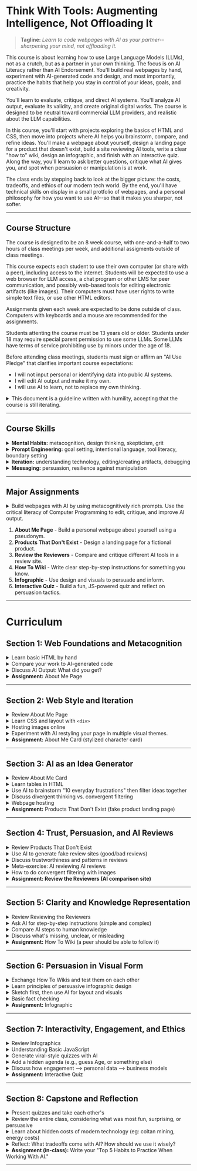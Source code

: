# Think With Tools: Augmenting Intelligence, Not Offloading It

> **Tagline:** *Learn to code webpages with AI as your partner--sharpening your mind, not offloading it.*

This course is about learning how to use Large Language Models (LLMs), not as a crutch, but as a partner in your own thinking. The focus is on AI Literacy rather than AI Endorsement. You'll build real webpages by hand, experiment with AI-generated code and design, and most importantly, practice the habits that help you stay in control of your ideas, goals, and creativity.

You'll learn to evaluate, critique, and direct AI systems. You'll analyze AI output, evaluate its validity, and create original digital works. The course is designed to be neutral toward commercial LLM providers, and realistic about the LLM capabilities.

In this course, you'll start with projects exploring the basics of HTML and CSS, then move into projects where AI helps you brainstorm, compare, and refine ideas. You'll make a webpage about yourself, design a landing page for a product that doesn't exist, build a site reviewing AI tools, write a clear "how to" wiki, design an infographic, and finish with an interactive quiz. Along the way, you'll learn to ask better questions, critique what AI gives you, and spot when persuasion or manipulation is at work.

The class ends by stepping back to look at the bigger picture: the costs, tradeoffs, and ethics of our modern tech world. By the end, you'll have technical skills on display in a small protfolio of webpages, and a personal philosophy for how you want to use AI--so that it makes you sharper, not softer.

---

## Course Structure
The course is designed to be an 8 week course, with one-and-a-half to two hours of class meetings per week, and additional assigments outside of class meetings.

This course expects each student to use their own computer (or share with a peer), including access to the internet. Students will be expected to use a web browser for LLM access, a chat program or other LMS for peer communication, and possibly web-based tools for editing electronic artifacts (like images). Their computers must have user rights to write simple text files, or use other HTML editors.

Assignments given each week are expected to be done outside of class. Computers with keyboards and a mouse are recommended for the assignments.

Students attenting the course must be 13 years old or older. Students under 18 may require special parent permission to use some LLMs. Some LLMs have terms of service prohibiting use by minors under the age of 18.

Before attending class meetings, students must sign or affirm an "AI Use Pledge" that clarifies important course expectations:<ul>
<li>I will not input personal or identifying data into public AI systems.
<li>I will edit AI output and make it my own.
<li>I will use AI to learn, not to replace my own thinking.
</ul>

<details>
  <summary>This document is a guideline written with humility, accepting that the course is still iterating.</summary><ul>
  <li>AI technology may advance quickly enough to obsolete the course before it is fully implemented in a class.
  <li>For an instructor to expect to teach this course well, they should have familiarity with LLMs (as a practical requirement), and Design Thinking or other rapid prototyping experience (as an internalized process, to help iterate this course while administering it). Before teaching this course, a new teacher is advised to ask an LLM to teach them Design Thinking, including thoughts on applying Design Thinking to teaching a new course.
  <li>Additional notes are included (behind summary expansions like this) by the author. These are to provide details, context, and some suggestions for specific in-class implementations.
  <li>The author acknowledges that this course is probably too ambitious as written. It doesn't allow much accommodation for students who have difficulty (like ESL, poor gemeral computer use, outdated computers, learning disabilities), and expects a lot of technical expertise from the instructor as well. Time estimates are not tested. Significant implementation details are still absent.
  <li>Please contact the course developer at michael.vaganov@gmail.com with feedback.
  </ul>
</details>

---

## Course Skills
<details>
  <summary><b>Mental Habits:</b> metacognition, design thinking, skepticism, grit</summary><ul>
  <li>Metacognition: Do I understand the problem? What did I think I was asking the AI for? What do I think the AI thought I asked for? Is there something I need more clarity about to form a better question or better instruction?
  <li>Design Thinking: What are the goals to achieve? Can those goals be separated into other goals? What is the most important goal? How can I test if the goals are good? What can I try to achieve those goals? How can I test if our approach is good?
  <li>Skepticism & Critical Thinking: Is the AI telling me the truth? How can I test if it is true? Could my prompt be improved to make the AI more rigorous? Does this even make sense for me to ask? Does this make sense for me to do? Is the AI's suggestion actually good?
  <li>Grit: Is progress being made toward my goal? Is there a small goal I can achieve next? Can I adjust the goal to be more engaging? Can I adjust the webpage to be more engaging?</ul>
</details>
<details><summary><b>Prompt Engineering:</b> goal setting, intentional language, tool literacy, boundary setting</summary><ul>
  <li>Strong goal setting: What kinds of goals is the AI good at understanding? How can I identify a clear goal for the AI model? Does it help to identify what is not a goal? How can I use the AI tool to help me understand my own goal?
  <li>Intentional Language Use: What is the purpose I'm trying to convey? What do the individual words mean? How can I use the model to help refine the prompt?
  <li>Tool Literacy: What are the AI models? What can the models do? How do we use the models well? Are there non-LLM tools I can use to improve AI output?
  <li>Boundary Setting: What is not OK to ask the AI? Can companies sell what we write (and read) on the internet?</ul>
</details>
<details><summary><b>Iteration:</b> understanding technology, editing/creating artifacts, debugging</summary><ul>
  <li>Understanding Technology: What does this HTML code do? What is possible for HTML to do? How is HTML different from CSS, or JavaScript? How do I make a webpage on the internet? What is the internet?
  <li>Editing/Creating Artifacts: Can I edit HTML code, images, and other artifacts using non-AI tools? What tools can I use? How do I do that? Can AI help me learn to use the tools better?
  <li>Debugging: What is the problem? How do I solve it? How can I learn how to solve it? How can I understand the problem more clearly?
</ul></details>
<details><summary><b>Messaging:</b> persuasion, resilience against manipulation</summary><ul>
  <li>Pursuasion: What do I care about? What do other people care about? How can I make someone care about something? Where can I learn more about persuasive messaging?
  <li>Resilience: What are common messaging tactics that control attention? What messaging tactics work on me?
</ul></details>

---

## Major Assignments
<details><summary>Build webpages with AI by using metacognitively rich prompts. Use the critical literacy of Computer Programming to edit, critique, and improve AI output.</summary><ul>
<li>Assignments in this class are more like art projects than math assignments. Students should be encouraged to express themselves, and hold their work to a standard defined by the scrutiny of their peers. Suggestions for critique guidelines:<ul>
  <li>As a group, discuss the page categorically:<ul>
    <li>Vibe Check: How does it make you feel?
    <li>Design & Layout: Is the page balanced well? Is there a clear prupose to colors? Is the spacing and typography good? Is there a good visual hierarchy (what catches the eye first, and then what, and then what, ...)? Is the page cohesive?
    <li>Clarity & Communication: Can we tell what the page is trying to say? Are the ideas easy to grasp? Does the style fit the message?
    <li>Use of HTML/CSS Fundamentals: Does the structure make sense? Is it readable to make manual edits? 
    <li>Creativity and Personal Expression: Is the design original or unique? Were there any risks taken that paid off? Is there a notable style? Is there a point of view expressed?
    <li>Constructive Feedback: What is working well? What could be stronger? Concrete/specific suggestions? <i>Critique = Curiosity + Specificity + Kindness</i>
  </ul>
  <li><b>Feel, Communicate, Improve</b>: Each student should give a 3 word critique for each other student. One word for <i>how the page feels</i>, one word for what that student recognizes <i>the page is communicating</i>, and one word for <i>what the page could improve</i> if it had to change one thing.
</ul>
<li>For each assignment, consider making this outline into a ruberic for grading, or a worksheet for students to fill out with each assignment:<br><ul>
  <li>Planning:<ol>
    <li>Explicit goals:
    <li>Prompt:
    <li>Extra Meaning:
    <li>Personal Goals:
    <li>Additional Questions:
    <li>Rough Sketch:
  </ol>
  <li>Implementation:<ul>
    <li>Quality of Results of Prompt Alone:
    <li>Quality of Results of Prompt & Extra Data:
    <li>Was the Writing the Extra Data Worth It:
    <li>How You Improved It:
    <li>Affirm Ethical AI Use:
  </ul>
</ul>
<li>Planning: preparation before interacting with your AI:<ol>
  <li>Identify your general goal for the assignment. Think about how you want to fulfill the requirements. Writing notes, diagrams, or mind-maps for yourself may improve your own clarity of thoughts.
  <li>Write a prompt that you think will generate what you want. Save this prompt, it will be used later.
  <li>Write down, in your own words, what you think this assignment is really asking for. Are there any important assumptions? Are there any non-obvious goals?
  <li>Write a your personal goal in doing this assignment if you have any, besides just fulfilling assignment requirements. Do you have any extra creative ambition? Could you use this output for another assignment?
  <li>Write down at least 3 questions to ask about this assignment. For example:<ul>
    <li>Do you know how to create the best picture possible to express your ideas? If not, ask about a good approach for selecting a picture.
    <li>Do you know the latest news about your topic? If not, ask if there is any important recent news about it.
    <li>Do you want an educated opinion about something related to your topic? If so, ask what you want the opinion about.
    <li>Do you know if a similar webpage already exists that you can be inspired by? If not, ask if there is such a page.
    <li>Do you want to know an interesting factoid about a related topic? If so, ask for an interesting factoid about a specific topic.
    <li>Do you know what it is about your topic that is most interesting or important to most people? If you don't, ask what is the most important or interesting thing about the topic.
    <li>Do you know the best way to express a specific message you want to share? If not, write your message and ask for alternative wording.
    <li>... you can ask an LLM to provide more example questions if you need more questions.
  </ul>
  <li>Draw an outline of the web page you want to meet the assignment. There are multiple ways you could do this:<ul>
    <li>Use a physical paper with a pen or pencil to sketch boxes for each area of your webpage, and label what each box is for. Take a digital picture of this sketch, with a cell phone or laptop webcam.
    <li>Draw a picture using a simple graphics program, like MSPaint on Windows.
    <li>Use text boxes in a word processor or presentation software and then take a screenshot.
  </ul>
</ol>
<li>Implementation: After preparation steps:<ul>
  <li>Imagine what you expect the AI to do. You don't need to write this down, but writing it can help your thought process.<ul>
    <li>What kind of thing will it say?
    <li>What questions will it answer?
    <li>Will it seemingly ignore any part of your prompt?
  </ul>
  <li>Give the LLM your prompt from step 2. Evaluate the LLM's output<ul>
    <li>Is it good?
    <li>Does it do everything you want?
  </ul>
  <li>Consider the preparation work you did before sharing the prompt with the LLM. In a new AI window, give the background information from step 3, your goal(s) from step 4, and the questions you wrote for step 5. Also, take the picture of your outline from step 6 and feed that image into the LLM. After providing all of this input, give it your prompt from step 2 (or a modified version of that prompt if it seems appropriate). Evaluate the output.
  <li>Compare the output from the first prompt that didn't contain any of your other thoughts or goals to the second prompt that did. Was the different output worth the extra effort?
  <li>Intellectual Property is a complex topic when it comes to AI. It is a best practice to improve or make your own modification to AI results before posting it as your own, to avoid many Intellectual Property problems. Making your own modifications makes the work "Transformative" instead of "Derivative". This distinction is important, because Transformative works are "Fair Use", and do not require special copyright permissions (Parody, obvious lies made for comedic effect, is also considered "Fair Use").
  <li>Before submitting or sharing any assignments, verify the following considerations were taken into account:<ul>
    <li>Privacy: "Did I share anything personal?"
    <li>Attribution: "Do I know where this content came from (is it Fair Use)?"
    <li>Truthfulness: "Can I verify claims? Or is this clearly Parody?"
  </ul>
</ul>
<li>Be prepared to share your prompts and the LLM's webpage results with the class during the next class meeting. Each assignment may have additional asks which you should also be prepared for during your brief presentation.
<li>Edit the generated HTML or CSS to tweak the results. Feel free to ask the LLM to make the changes for you, or for syntax help so you can change things yourself. It better to make the changes yourself, for creative practice, for Transformative Fair Use, and for continuous engagement of your own mind, which will improve final work quality.
<li>These assignments can become very time consuming if students focus on perfection. Instead, focus on engaging your mind on essential deliverables for each assignment. <i>Don't make it perfect, make it clear.</i>
</ul></details>

1. **About Me Page** - Build a personal webpage about yourself using a pseudonym.  
2. **Products That Don't Exist** - Design a landing page for a fictional product.  
3. **Review the Reviewers** - Compare and critique different AI tools in a review site.  
4. **How To Wiki** - Write clear step-by-step instructions for something you know.  
5. **Infographic** - Use design and visuals to persuade and inform.  
6. **Interactive Quiz** - Build a fun, JS-powered quiz and reflect on persuasion tactics.  

---

# Curriculum

## Section 1: Web Foundations and Metacognition
<!-- ~60-110 min -->
<details><summary>Learn basic HTML by hand</summary><ul>
<li><i>(5 min)</i> Introduce the importancs of web programming. "Web development with HTML, CSS, and JavaScript is critical literacy in this course. It is true that by the end of the class, the AI will be writing most of your code. However, it is an inescapable fact that these technical skills are required to edit, critique, and improve AI output. web programming is not mechanics that can be ignored, it is the source of your most powerful agency when doing web development."<br>
"We are going to write HTML by hand, so that you can get a feel for the technology, and understand the output that LLMs give us."
<li><i>(2 min)</i> Have each student create a plain text file, with a <code>.html</code> suffix
<li><i>(30 min)</i> Write "Hello World! This is my first HTML webpage." Starting from scratch, from an empty file with some understandable text, add HTML tags one at a time. This will give students clarity about how to program, and dispel some ambiguity about what code does. Make predicitons about output and test those predictions often, so that students can recognize and get into that habit as well.<ul>
<li>Use <code>b</code>old, <code>i</code>talics, <code>u</code>nderline, and <code>strike</code> tags to change the appearance of words written in the page.
<li>Add an image. show how the <code>img</code> tag works (<code>src</code> and <code>with</code> or <code>height</code> variables)
<li>Show how the <code>a</code>nchor tag works (<code>href</code> to google.com, or some other safe website)
<li>Show <code>p</code>, <code>br</code>, <code>h1</code>, <code>h2</code>, <code>h3</code> tags
<li> Look at each student's work as they follow along with your tutorial.
</ul>
</ul></details>
<details><summary>Compare your work to AI-generated code</summary><ul>
<li><i>(2 min)</i> Ask each student to "imagine what is the simplest HTML webpage you can make." Have them describe their expectation to a peer.
<li><i>(2 min)</i> Have each student prompt an LLM "<code>What's the simplest HTML webpage you can make?</code>" How was it different from expectations?
<li><i>(2 min)</i> Ask an LLM to list the basic HTML tags used for formatting, with an example of syntax using each tag, and expected output.
</ul></details>
<details><summary>Discuss AI Output: What did you get?</summary><ul>
<li> <i>(10 min)</i> Discuss: Did it explain it's thinking? Did the LLM output more HTML syntax than you expected? Or less?
<li><i>(5-40 min)</i> Try a different LLM and see if the results are different. Here are the best LLMs as of the writing of this document: <a href="https://chatgpt.com/">ChatGPT</a>, <a href="https://claude.ai/">Claude</a> (age 18+), <a href="https://deepseek.ai/">Deepseek</a> (age 18+), <a href="https://gemini.google.com/">Gemini</a>, <a href="https://grok.com/">Grok</a>. Encourage students to try each one at some point during the class. Because of the rate of change in the AI industry, expect this list of recommended LLMs to change during the class. Be prepared to research a better list before class starts. As a baseline, ChatGPT is likely to be the best option, since OpenAI is an AI product focused company, and as of October 2025, it is an outlier in how extremely well funded it is, with clear plans to develop robust infrastructure to support its popularity. 
<li><i>(2 min)</i> Using a chat program or LMS that the entire class has access to, have each student cut-and-paste their favorite sentence generated by an LLM from today's exercises.
</ul></details>
<details><summary><b>Assignment:</b> About Me Page</summary><ul>
<li>Write your pseudonym (fake name) in a simple webpage. Add personal information about yourself that you want people to know (but not sensitive identity information). Consider what you think is important to you, and what is important for other people to know about you.
<li>Use at least 3 different tags (for example: <code>h1</code> for a title, <code>b</code> to make important text bold, <code>img</code> to include an image you think is important).
<li>When you were writing the HTML code, did you imagine what the output would look like? did the output come out like you expected?
<li>Paste your HTML code into an LLM and ask it to make changes to it. For example "take this webpage and make it look like a modern blog post". Look at the HTML output to understand it. Test your understanding with small edits.
<li>Be sure to NOT include too much personal information. It is possible for LLMs to leak data, and this information could be used for identity theft in the future.<ul>
  <li>Avoid sharing your real name, address, phone number, email address, birthdate, middle name, what school you are attending, the names of your pets, names of family members
  <li>NEVER share passwords, PINs, passport/drivers-license/social-security numbers, bank acount numbers, or any other unique numbers associated with your identity.
</ul>
</ul></details>

---

## Section 2: Web Style and Iteration
<!-- ~60-120 min -->
<details><summary>Review About Me Page</summary><ul>
<li><i>(5-30 min)</i> Each student should briefly show their personal webpage, and answer any questions the teacher or other students might have about it.
</ul></details>
<details><summary>Learn CSS and layout with <code>&lt;div></code></summary><ul>
<li><i>(20 min)</i> Write all of the CSS exaple code below, incrementally, from an empty .html file. Just as before, start from scratch, and test expectations often.<ul>
<li>Students should write the same code as you. Ask them to speak up if their output looks incorrect. It is critical that students have a strong baseline of understanding how typed syntax creates web artifacts.
<li>Start with the body, without any CSS classes defined. View the webpage.
<li>Add the CSS classes one at a time, viewing the webpage between each addition.<br><code>
&lt;body><br>
&nbsp;&nbsp;&lt;h1>Confucius said:&lt;/h1><br>
&nbsp;&nbsp;&lt;p><br>
&nbsp;&nbsp;&nbsp;&nbsp;If your plan is one year, &lt;span class="bluetxt">plant rice&lt;/span>.<br>
&nbsp;&nbsp;&nbsp;&nbsp;If your plan is ten years, &lt;span class="greentxt">plant trees&lt;/span>.<br>
&nbsp;&nbsp;&nbsp;&nbsp;If your plan is one hundred years, &lt;span class="redtxt">educate children&lt;/span>.<br>
&nbsp;&nbsp;&lt;/p><br>
&lt;/body><br>
&lt;style type="text/css"><br>
h1 {<br>
&nbsp;&nbsp;font-family: courier, courier-new, consolas, serif;<br>
&nbsp;&nbsp;font-size: 20pt;<br>
&nbsp;&nbsp;color: blue;<br>
&nbsp;&nbsp;border-bottom: 2px dotted blue;<br>
}<br>
html {<br>
&nbsp;&nbsp;font-family: arial, verdana, sans-serif;<br>
&nbsp;&nbsp;font-size: 12pt;<br>
}<br>
p { color: #3030a0 }<br>
.redtxt { color : #FF0000; }<br>
.greentxt { color : #0f0; }<br>
.bluetxt { color : blue; }<br>
&lt;/style><br>
</code>
</ul>
<li><i>(20 min)</i> Teach basic Div tags. Use a similar approach to the one for CSS (start with basic HTML first, view result, add classes incrementally while refreshing to check results). Use the following code (or something similar):<br><code>
&lt;head><br>
&nbsp;&nbsp;&lt;title>Web Development Haiku&lt;/title><br>
&nbsp;&nbsp;&lt;style type="text/css"><br>
&nbsp;&nbsp;&nbsp;&nbsp;.footer { border: 2px dotted; border-color: #44f; color: #44f; padding: 5px; text-align: right; }<br>
&nbsp;&nbsp;&nbsp;&nbsp;.content { border: 1px solid; background-color: white; margin: 10px; padding: 2px; }<br>
&nbsp;&nbsp;&nbsp;&nbsp;.title_area { background-color: black; font-size: 200%; text-align: center; color: #aaf; }<br>
&nbsp;&nbsp;&nbsp;&nbsp;.container { background-color: #aaf; padding: 20px; width: 400; }<br>
&nbsp;&nbsp;&nbsp;&nbsp;.main_image {<br>
&nbsp;&nbsp;&nbsp;&nbsp;&nbsp;&nbsp;width: 300; height: 200; background-repeat: no-repeat;<br>
&nbsp;&nbsp;&nbsp;&nbsp;&nbsp;&nbsp;background-image: url(https://nickelodeonuniverse.com/wp-content/uploads/Spongebob.png)<br>
&nbsp;&nbsp;&nbsp;&nbsp;}<br>
&nbsp;&nbsp;&lt;/style><br>
&lt;/head><br>
&lt;body style="background-color: #ffffdd;"><br>
&nbsp;&nbsp;&lt;div class="container"><br>
&nbsp;&nbsp;&nbsp;&nbsp;&lt;div class="title_area">iStruggle&lt;/div><br>
&nbsp;&nbsp;&nbsp;&nbsp;&lt;div class="main_image">&lt;/div><br>
&nbsp;&nbsp;&nbsp;&nbsp;&lt;div class="content"><br>
This is my webpage&lt;br><br>
I write whatever I want&lt;br><br>
But, does it work yet?<br>
&nbsp;&nbsp;&nbsp;&nbsp;&lt;/div><br>
&nbsp;&nbsp;&nbsp;&nbsp;&lt;div class="footer">if you can read this, my HTML works.&lt;/div><br>
&nbsp;&nbsp;&lt;/div><br>
&lt;/body></code>
</ul></details>
<details><summary>Hosting images online</summary><ul>
<li><i>(2-40 min)</i> Show the class how to host an image on the internet in a way that is accessible to your teaching environment (some image sharing websites might be blocked). <a href="https://uploadcare.com/pricing/">uploadcare</a> or <a href="https://docs.github.com/en/pages/getting-started-with-github-pages/creating-a-github-pages-site">github</a> might be appropriate. Prepare this before class starts; technical difficulties can arise in practice. If your web traffic is filtered by strict school policies, use an LLM to try to find workarounds.<ul>
 <li>Why can't we just share image files from our own computers with the internet?
 <li>What is The Internet?
</ul>
</ul></details>
<details><summary>Experiment with AI restyling your page in multiple visual themes.</summary><ul>
<li><i>(3 min)</i> Cut and paste the HTML page into an LLM. ask the LLM how to modify it for different results (like left-alignment of the title, or different colors)
<li><i>(2 min)</i> Ask the LLM to restyle your page in at least 3 different styles (for example: minimalist, retro, neon). For example: "Restyle this page to have a minimalist aesthetic".
<li><i>(2 min)</i> Using a chat program or LMS that the entire class has access to, have each student cut-and-paste their favorite sentence generated by an LLM from today's exercises.
</ul></details>
<details><summary><b>Assignment:</b> About Me Card (stylized character card)</summary><ul>
<li>Create a character card about yourself, like those used in games. Include a picture and some information about yourself.
<li>Consider what is the most important thing about you that people should know. Do you have a passion? Do you have a skill you want to be known by? What reputation do you want the world to have about you?
<li>Feel free to use content from your previous assignment.
<li>You can use the last 'div' example as a starting point for a design/structure.
<li>Use an LLM to restyle the page with a new theme. Make at least one manual edit to the CSS of your favorite styled webpage.
</ul></details>

---

## Section 3: AI as an Idea Generator
<!-- ~76-121 min -->
<details><summary>Review About Me Card</summary><ul>
<li><i>(5 min)</i> Pair up, and explain your character card to one other student. Why did you choose that image? Why did you write that text? What did you modify from any LLM generated output?
<li><i>(15 min)</i> The class should reconvene after a short time for group discussion, and each student should briefly show their character card to the entire class. Students should be ready to answer any questions about their work.
</ul></details>
<details><summary>Learn tables in HTML</summary><ul>
  <li><i>(15 min)</i> Teach basic HTML tables. You can use a similar approach to the one for CSS, with the following code (or something similar):<code><br>
&lt;table><br>
&nbsp;&nbsp;&lt;tr><br>
&nbsp;&nbsp;&nbsp;&nbsp;&lt;th>First&lt;/th>&lt;th>Last&lt;/th>&lt;th>First Company&lt;/th><br>
&nbsp;&nbsp;&lt;/tr>&lt;tr><br>
&nbsp;&nbsp;&nbsp;&nbsp;&lt;td>Bill&lt;/td>&lt;td>Gates&lt;/td>&lt;td>Traff-O-Data&lt;/td><br>
&nbsp;&nbsp;&lt;/tr>&lt;tr><br>
&nbsp;&nbsp;&nbsp;&nbsp;&lt;td>Steve&lt;/td>&lt;td>Jobs&lt;/td>&lt;td>"blue box"&lt;/td><br>
&nbsp;&nbsp;&lt;/tr><br>
&lt;/table><br>
&lt;style type="text/css"><br>
table { border: 1px solid #f00; border-spacing: 5px; }<br>
td { border: 1px solid black; padding: 10px; }<br>
th { border: 5px dotted #0ff; padding: 0px; }<br>
&lt;/style><br>
  </code>
</ul></details>
<details><summary>Use AI to brainstorm "10 everyday frustrations" then filter ideas together</summary><ul>
<li><i>(10-20 min)</i> Prompt: <code>List 10 everyday frustrations people have that could inspire a product.</code><ul>
  <li>Have different students generate the list with different LLMs. Determine with the class what the most compelling ideas are. Consider assigning roles to the AI to focus it's thinking. For example:<ul>
    <li><code>You are a pragmatic, fiscally conservative product developer. List 10 everyday frustrations that can be solved with a product that costs less than $5 to manufacture.</code>
    <li><code>You are a forward-thinking techno-utopian product designer. List frustrations you expect people will have with new technology expected within the next 1 to 5 years.</code>
    <li><code>You are a mechanically inclined DIYer with expert 3D printing skills. List the top 10 product ideas that people in your hackerspace have been asking you to build a product for. Do not include ethically dubious product ideas.</code>
  </ul>
  <li>Did the LLMs miss any important frustrations that the students are focused on?
  <li>Pick a topic with students, possibly from the list of frustrations.
</ul>
<li><i>(10-20 min)</i> Example prompt: <code>Create a table of possible new product solutions to [insert frustrating problem description here]. For each new solution, identify practical use (does the new product solve the problem), practical feasibility (could the new product actually be created) and financial feasibility (could this new product be produced cheaply).</code><ul>
<li>Impractical and expensive products are not bad output, this is an exercise to judge the AI's brainstorming and evaluation.
<li>Show how to use AI image generators to create placeholder images of new products.
<li>Show how to feed sketches into image generators to make product images with specific details.
</ul>
</ul></details>
<details><summary>Discuss divergent thinking vs. convergent filtering</summary><ul>
<li><i>(2 min)</i> Identify that as you have been reading lists and tables generated by AI, you have been evaluating which ideas are nonsense, and which are promising.
<li><i>(2 min)</i> Identify how the AI is being used for Divergent Thinking (generating different ideas), and your human intuition is being used for Convergent Filtering (recognizing signal in the LLMs' noise). Remind students that humans should include their ideas during generation, to help prompt and guide the AI, and to maintain intellectual engagement with the process.
<li><i>(5-10 min)</i> Discuss: Were there any ideas that seem like no person could have thought of them? Did the LLM provide any real "creative" value? Did it do much more than organize thoughts? Is organizing thoughts enough value to justify the time cost of using AI for brainstorming? Imagine 2 different creative teams making a product: one that uses AI for brainstorming, and one that doesn't. Which team will have more ideas? Which team will be able to implement their ideas better?
<li><i>(2 min)</i> Have each student cut-and-paste what they think the worst idea is that the AI generated from today into a shared chat or discussion thread.
</ul></details>
<details><summary>Webpage hosting</summary><ul>
  <li><i>(10-30 min)</i> Show the class how to host webpages on the internet. <a gref="https://docs.github.com/en/pages/getting-started-with-github-pages/creating-a-github-pages-site">Github</a> is a reliable host for simple web pages. There are almost certainly others as well. <h1>This Requires Preparation Well Before Class.</h1> Test this in an environment as close to the student's environment as possible. Use an LLM to determine if there is an easier method for students to have their webpages hosted. Explain that these webpages will be used in a public portfolio, which students can share with their friends and parents, and use as skill advertisement to future employers.</ul></details>
<details><summary><b>Assignment:</b> Products That Don't Exist (fake product landing page)</summary><ul>
<li>Create a landing page for a new product that doesn't yet exist. Include images, and text descriptions of the product. Try to make a product that people will want to buy. It's ok if you don't know how to create it, or if the product is impractical.
<li>Before starting the assignment, ask students to:<ul>
  <li>Consider: could you come up with a better ideas by combining ideas that the AI listed?
  <li>After selecting a product to make your page about, ask a peer student or the teacher for their thoughts about your idea.
  <li>When generating the image for your product, use a sketch or draft image as part of the prompt.
  <li>You will be asked to present your product. During your presentation, be ready to identify at least one thing you removed/replaced from the LLMs generated output.
<li>Host this page on the internet, so it can be shared easily in the next class.
</ul>
</ul></details>

---

## Section 4: Trust, Persuasion, and AI Reviews
<!-- ~84-104 min -->
<details><summary>Review Products That Don't Exist</summary><ul>
<li><i>(2 min)</i> Before reviewing assignments from the previous class, ask the students to make note of what is inspiring or pusuasive about the web pages. Also ask them to be ready to explain what they removed/replaced from the LLM generated content.
<li><i>(20 min)</i> Review the pages with students, asking each one about how they altered the LLM output. After the review, discuss what the most pursuasive and inspiring things about the pages. Did the AI output surprise anyone?
</ul></details>
<details><summary>Use AI to generate fake review sites (good/bad reviews)</summary><ul>
<li><i>(20 min)</i> In class exercise: Have an LLM generate a fake reviews site with fake reveiws, possibly for a class favorite from the Products That Don't Exist. Have the LLM include good reviews and bad reviews. Generate the fake review text seperately from the page. Use at least 3 different prompts, with specific outcomes. For example:<ul>
  <li>"<code>Write 5 negative and 5 positive reviews for [product name], which is [product description].</code>"
  <li> "<code>Create a detailed product review of [product name], praising the nuanced quaility of the product design, and complaining about integration with a related niche product.</code>"
  <li> "<code>Review [product name] with a superfluously positive perspective, giving detailed affirmations of it's design and fit for purpose. The last 10% of the review should reveal a hilarious usecase that the product is not at all intended for, but the reviewer is apparently satisfied with.</code>"
</ul> 
<li><i>(2 min)</i> share the most extreme review written by an LLM.
</ul></details>
<details><summary>Discuss trustworthiness and patterns in reviews</summary><ul>
<li><i>(15 min)</i> Discuss any patterns you can recognize in the reviews. Which reviews seem the most trustworthy? Does everyone in class have the same opinions?
</ul></details>
<details><summary>Meta-exercise: AI reviewing AI reviews</summary><ul>
<li> <i>(5 min)</i> Have the AI review a product based using other AI reviews as input. Is the most recent AI review (the one based on other AI reviews) strange at all? Is there anything factually wrong in the latest review when compared to the original product?
</ul></details>
<details><summary>How to do convergent filtering with images</summary><ul>
<li> <i>(20-40 min)</i> <a href="https://www.photopea.com/">Photoshop tools</a> can combine and manipulate images. Using AI tools, you can create AI generated image parts, and arrange them in a collage, using different layers and effects. Show students how to generate a few images, and combine precisely using photoshop-like software. Prepare this before class starts, including some prepared images. This exercise can rapidly get derailed by technical challenges and internet slowdowns.
</ul></details>
<details><summary><b>Assignment: Review the Reviewers (AI comparison site)</b></summary><ul>
<li>Create a website that reviews and compares different AI tools. Compare at least 3 similar AI tools. Use a table to compare capabilities. Include an icon for each compared element.
<li>Host this page on the internet, so it can be shared easily in the next class.
</ul></details>

---

## Section 5: Clarity and Knowledge Representation
<!-- ~100-105 min -->
<details><summary>Review Reviewing the Reviewers</summary><ul>
  <li> <i>(25 min)</i> Share review sites as a class. Have each student identify which AI tool got the best reviews on their review site. Ask each student "Which review seems the most credible?" Did anything about the AI output surprise anyone?
</ul></details>
<details><summary>Ask AI for step-by-step instructions (simple and complex)</summary><ul>
<li> <i>(20 min)</i> Ask the AI how to do something "simple", and provide step by step instructions. For example: "give me instructions for how to make a peanutbutter sandwich". Discuss the results.<ul>
<li> What did you ask instructions about? Is everything correct?
<li> Did the AI miss anything?
</ul>
</ul></details>
<details><summary>Compare AI steps to human knowledge</summary><ul>
<li> <i>(10 min)</i> Ask the AI how to do something more specific that you know how to do, like defeat a winning strategy for your favorite game. If you don't know what to ask, ask the LLM to provide a list of topics that an average human is probably much more knowledgable about than an LLM.
</ul></details>
<details><summary>Discuss what's missing, unclear, or misleading</summary><ul>
<li> <i>(20 min)</i> Discuss with the class what kinds of things AI seems to be bad at knowing. Compare it to what AI seems to be good at knowing. Try to define what is missing. Is there a common theme? Is there a missing perspective? Is there a kind of information that could be helpful but is absent?
<li> <i>(20 min)</i> Explain Word Vectorization. In a nutshell:<ul>
  <li> Computers can only process numbers, and must turn all information into pure numbers, or lists of numbers. We call a list of numbers a "vector".
  <li> A list of numbers can describe a position. Math can distances between positions.
  <li> We can create a position vector for every word. Similar words will have a similar position. The more numbers (or dimensions) the vector has, the more clarity there will be about word associations.
  <li> Computers can be used to calculate good word positions, and based on reading real sentences.
  <li> <a href="https://youtu.be/gQddtTdmG_8?t=697">Computerphile exploration</a>
  <li> <a href="https://youtu.be/xn1OThRDqfk?t=38">Word vectors as platonic forms (perfect abstractions) made of numbers</a>
  <li> <a href="https://www.youtube.com/shorts/FJtFZwbvkI4">3blue1brown</a>
  <li> <a href="https://www.youtube.com/shorts/DAZwtb4x0Xc">Word Vectorization in one minute</a>
</ul> Having mathematically clear word associations explains why AI is good at working with ideas as rooted in words, instead of ideas as rooted in experience. (note: AI is also extremely good at naming things because of this foundation)
<li> <i>(5-10 min)</i> Comprehension Quiz:<ul>
  <li> King - Man = <ol type="a"><li>Dog<li>Monarch<li>Friend<li>Bucket</ol>
  <li> King - Man + Woman = <ol type="a"><li>Cat<li>Singer<li>Queen<li>Castle</ol>
  <li> Man - Adult = <ol type="a"><li>Boy<li>Cat<li>Girl<li>Car</ol>
  <li> Woman - Adult = <ol type="a"><li>Boy<li>Cat<li>Girl<li>Airplane</ol>
  <li> Cow - Moo + Dog = <ol type="a"><li>Oink<li>Woof<li>Meow<li>Hiss</ol>
  <li> Car - Road + Sky = <ol type="a"><li>Friend<li>Singer<li>Girl<li>Airplane</ol>
  </ul>
</ul>
</ul></details>
<details><summary><b>Assignment:</b> How To Wiki (a peer should be able to follow it)</summary><ul>
<li> Build a simple wiki-style site explaining how to do something you know well. A peer classmate should be able to follow the instructions.
<li> Make sure you edit the instructions generated by the LLM so that they are more accurate, and be prepared to explain some of those details to the class.
<li> Host this page on the internet, so it can be shared easily in the next class.
</ul></details>

---

## Section 6: Persuasion in Visual Form
<!-- ~120 min -->
<details><summary>Exchange How To Wikis and test them on each other</summary><ul>
<li> <i>(20 min)</i> Each student should pick a peer, and trade How To Wikis with each other. Pair up, and try to do your partner's tutorial
<li> <i>(10 min)</i> After some time doing your peer's tutorial tutorial (or struggling to do it) identify unclear steps, or missing steps. Also, each student should explain to their partner what part of the LLM output they modified.
<li> <i>(20 min)</i> Reconvene as a class to discuss what pain points there were in making instructions for people, and following instructions from other people.</ul></details>
<details><summary>Learn principles of persuasive infographic design</summary><ul>
<li> <i>(20 min)</i> Ask the class what is exciting or curious to them in the world today, and think about how to represent it visually.<ul>
<li> Prompt: <code>What is one surprising fact about [topic you're curious about] that would make a good infographic?</code>
<li> Have students think of an iconic image associated with their idea for an infographic.
<li>Brainstorm ways to turn that icon into something meaningful in an infographic. Ask an AI for ideas.
</ul>
<li> <i>(20 min)</i> Discuss what emotions (or biases) will make the message of this inforgraphic more appealing, surprising, or otherwise engaging? Consider prompting an AI about this topic before teaching the class:<br><code>What are some general guidelines for how to make an appealing infographic? What elements are highly attractive and persuasive to include or emphasize? If there are well known broad concepts or general rules that can be applied as heuristics to infographic persuasiveness, make a note of those.</code>
</ul></details>
<details><summary>Sketch first, then use AI for layout and visuals</summary><ul>
<li> <i>(20 min)</i> Sketch the infographic's structure on paper, labeling what goes where, before AI design help. Take a picture with a digital camera so you can upload it to your LLM. Note that this might take longer than expected, because not all students will have paper and writing implements on hand. If students are confused about what an infographic should look like, recommend that they search for some infographics online, and emulate one that they like. Also remind them that practicing creativity in small ways now is required to practice creativity in more meaningful ways later.
</ul></details>
<details><summary>Basic fact checking</summary><ul>
<li> <i>(10 min)</i> Create an outlandish numerical claims for an infographic (like: "99% of Americans believe AI is going to make their job obsolete"). Ask the LLM to determine if the numerial claim is accurate, and how to determine the accuracy of a statement like that.
</ul></details>
<details><summary><b>Assignment:</b> Infographic</summary><ul>
<li> Use HTML, CSS, and at least one generated image to create an infographic that explains a topic of interest.
<li> Fact check numerical details in the infographic, and use LLMs to verify your facts. Be prepared to discuss these facts, and the fact-checking techniques you used, when presenting your infographic in class. Have your sources documented and ready to share.
<li> Host this page on the internet, so it can be shared easily in the next class.
</ul></details>

---

## Section 7: Interactivity, Engagement, and Ethics
<!-- ~75-115 min -->
<details><summary>Review Infographics</summary><ul>
  <li> <i>(20 min)</i> Before reviewing, ask the students to make note of what is inspiring or pusuasive about the pages. Each student should share their infographics with the class, including references to sources where data came from. As a class, discuss what the most pursuasive and inspiring thing was the infographics. Did the data surprise anyone? Did the AI output surprise anyone?</ul></details>
<details><summary>Understanding Basic JavaScript</summary><ul>
<li> <i>(5-20 min)</i> Show how to prompt code generation and use it responsibly:<ul>
<li> Prompt: <code>Create a webpage using HTML and JavaScript. The webpage should have 2 prominent buttons, one labeled 'A' and the other labeled 'B'. A third button labeled 'Results' should display a label on the page when pressed. This label should include the count of how many times the 'A' and 'B' buttons were pressed.</code>
<li> While sharing your screen, iterate on the code, testing to make sure it still works after each change. If it stops working as expected, backtrack and experiment until you understand what happened.<ul>
  <li> Take the generated HTML/JavaScript, and create an equivalent .html file on your local computer. Test that it works correctly as is. If the first test doesn't work, consider changing the prompt or using a different LLM.
  <li> Make a note about everything that looks foreign. Hypothesize what the new syntax is, and create simple tests to validate your hypothesis. If you are still confused, ask the LLM to explain these new ideas.
  <li> Remove all non-functional code, to create a maximally simplified example.
  <li> Examine each line of code to guess what it does. Rename every variable or function with your own words.
  <li> Refactor the code style to use less inlined logic:<ul><li> Create well named variables to describe partial results <li> Create named functions instead of anonymous lambda epressions</ul>
  <li> Find patterns in the code that can be collapsed into helper functions. Create the helper functions and use them. Test each function separately.
</ul>
<li> Basic ethics of Computer Programming<ul>
  <li> Once code is fully understood, it becomes your code, and you should feel empowered to use it. In practice, understanding is the only price that programmers need to pay for code.
  <li> For a programmer, copying and using code is unethical if it is not understood. There can be extremely negative practical consequences for adding poorly understood code to software. Software bugs are rooted in this lack of understanding. The more software you write, the clearer this will become.
  <li> (possibly out-of-scope additional discussion) In the modern LLM-powered era of softare development, understanding how the code works in an abstract sense is not enough. Programmers must understood how it works <i>in the system it is designed for</i>. This distinction is not dramatic for a webpage, but it could be very dramatic for a robot with motors that spin in the real world. To address this nuance, test all code that touches external systems thouroughly: don't accept hundreds of lines of code from an LLM at once, test just a few. LLMs are unable to experience interactions with external systems, and are unlikely to expect real life consequences.
</ul>
</ul>
</ul></details>
<details><summary>Generate viral-style quizzes with AI</summary><ul>
  <li> <i>(5 min)</i> Come up with an idea for a viral quiz. Something like "what fruit are you?" or "What Spongebob character is your spirit animal?" Ask your LLM for topic ideas after you come up with a few.
  <li> <i>(5 min)</i> Have the AI generate the quiz as an example. Show the JavaScript elements present in the quiz.</ul></details>
<details><summary>Add a hidden agenda (e.g., guess Age, or something else)</summary><ul>
<li> <i>(5 min)</i> <b>This exercise explores how data can be misused. We are learning to resist these tactics, not deploy them.</b> Identify a hidden agenda to add to the quiz. For example: "Rewrite the quiz so it will also help identify the Age of quiz takers."<br> Instead of Age, you can try: Gender, Political Affiliation, Education Level, Occupation, Relationship Status, Risk Tolerance, Brand Affiliation, Home Ownership Status, Voting Liklihood, Privacy Attitudes, Persuadability, Moral Foundations, Patience, Addictions, Cognitive Style, Social Network Density, ...</ul></details>
<details><summary>Discuss how engagement --> personal data --> business models</summary><ul>
<li> <i>(10 min)</i> Ask the AI to help you come up with tricks to make the quiz more engaging, to drive more interaction from users. Brainstorm with your AI how to create a click-baity title or tagline for a quiz. Implement those tricks.
<li> <i>(5-20 min)</i> Discuss with the class: user interaction can be processed to recognize valuable personal data about quiz takers, which can then be bought and sold online. Companies like Google and Meta are extremely profitable because of this kind of data trade. Who would want to buy this kind of data, and why?
<li> <i>(5-10 min)</i> Explain the Cambridge Analytica scandal. Specifically mention how quizzes on Facebook were used to demographically segment millions of American voters, and then serve targeted pursuasive ads to nudge voting behavior during the 2016 presidential election. Explain that this is still not illegal, but that Meta was prosecuted for allowing it, having to pay billions of dollars in fines and settled lawsuits. The incident dramatically changed Meta's internal culture and technical safeguards related to user data privacy. Meta's engineering culture is now a good model of ethical consideration applied to technical infrastructure. Despite Meta's internal rehabilitation, the unethical tactics at the root of the Cambridge Analytica scandal remain viable.<br>For the sake of our own mental autonomy, and our communities' as well, we should be aware of ethical tragedies like this, and avoid them as we create new computing artifacts. 
</ul></details>
<details><summary><b>Assignment:</b> Interactive Quiz</summary><ul>
<li> Make a JS-powered quiz like "What Type of Plant Are You?" or "Can You Survive in the Wild?"
<li> Make sure the quiz has a clear title. Write a description of the quiz in one or two sentences. Also, consider creating an image to summarize the quiz.
<li> Optionally, generate quiz questions that have a specific agenda for sorting quiz takers. If hidden agenda questions are included in the quiz, make sure quiz result data is never saved (to a database or a cookie).
<li> Each quiz quesition and its answers should be checked, and modified to the student's preferences. Also, it might be helpful to ask the LLM why it phrased a question or answer as it did.
<li> Each student should take the quiz at least three times themselves, attempting to get different results. This is to verify that the quiz's mechanisms are functioning. If they are not functioning, students are expected to work with their LLM to debug the quiz (or try to generate the quiz with another LLM).
<li> Host this page on the internet, so it can be shared easily in the next class.
</ul></details>

---

## Section 8: Capstone and Reflection
<!-- ~72-135 min -->
<details><summary>Present quizzes and take each other's</summary><ul>
  <li> <i>(5-10 min)</i> Have each student briefly present their quiz. Just a screen showing a title, very brief description, and maybe an image.
  <li> <i>(20 min)</i> Allow students to do each other's quizzes. Remind students how to host webpages.
  <li> <i>(20 min)</i> Have students discuss what they liked about each other's quizzes.
</ul></details>
<details><summary>Review the entire class, considering what was most fun, surprising, or persuasive</summary><ul>
<li> <i>(5-30 min)</i> Show how to host all webpages from class online in a portfolio, so that work products can be easily shared with people who might be interested in this class, or in the student's work. Prepare how to do this before class starts, since modern tools can change quickly, and technical difficulties can easily derail plans. At the very least, show students how to create a simple webpage that links their previous assignments, and host it online using the mechanism they have been using all class.
<li> <i>(5-20 min)</i> Was making webpages fun in this class? How about creating images? Did you enjoy expressing your self with words and graphics? Did you enjoy brainstorming new products? Something else?
</ul></details>
<details><summary>Learn about hidden costs of modern technology (eg: coltan mining, energy costs)</summary><ul>
<li> <i>(5 min)</i> Discuss LLMs as a possible vehicle for unethical data mining. "Last class, we discussed that companies like Google and Meta sell profiles about consumers. These profiles are a reputation that everyone creates through their actions online. Companies will buy and sell user data based on these reputations." <br>
"Could engagement with LLMs produce any similar value for LLM companies? Who would want to know details about how you interact with an LLM?"
<li> <i>(10-20 min)</i> Discuss other social and ethical tradeoffs that are being made to support our modern technological world, most of which are hidden from you consumers.<ul>
  <li> A 5 to 10 thousand word chat session with an LLM will use around 45 Watt hours of energy, which is about 20 grams of CO2 emmision from an average power grid. It will take an average healthy and mature tree about 8 hours to pull that much CO2 out of the air. Feel free to validate that using an LLM.
  <li> Estimate with the class how many grams of CO2 was emitted to power their LLM prompts during this class. Ask each student to estimate how many words were in their prompts (or how many prompts they think they did with an estimate of 5 to 10 thousand words exchanged per prompt).
  <li> Ask an LLM: What is Coltan mining, and how is it related to modern technology that people use every day?
  <li> Ask an LLM something like this:<br>"Coltan mining is a moral/ethical/environmental cost of producing the convenience of modern technology. LLMs use a significant amount of electricity to generate sometimes dubious value, which can be generated in similarly tragic ways. These are examples of how technology produces moral and environmental hazards as externalities. This is an ethical trade-off being decided without the consent or even awareness of most consumers. Are there any other notable examples of similar moral/ethical/environmental tradeoffs where a decision has being made to cause suffering in one part of the world for the benefit of others in another part of the world?"
  <li> Ask the students if they recognize any additional costs of technology in their own life, beyond these hidden externalities. For example, does social media keep them awake too long at night, reducing the amount of time they have to sleep?
  <li> These costs of technology are real; awareness is the path to improvement.
</ul>
<li> <i>(10 min)</i> Do not misunderstand: we want you to use this technology.<ul>
  <li> <i>Knowing the costs of technology increases our agency to choose wisely.</i>
  <li> Ask the students if they learned anything they could do in this class that they didn't know before the class started.
  <li> It should be evident that this technology is capable of amazing results that humanity is only just beginning to tap into. It can save time, supercharge creativity, and with that extra time and creative value, we can iterate on our unique values to do better work.
  <li> When you use this technolgy, ask yourself if what you are doing is worth the costs. Make choices that are worth the costs. You should be practiced and skilled with this technology. You should avoid being wasteful with it.
</ul>
</ul></details>
<details><summary>Reflect: What tradeoffs come with AI? How should we use it wisely?</summary><ul>
<li> <i>(2-20 min)</i> What did you learn in this class that you want to remember, and practice in the future? Could we codify ideas like this into a list of best practices?
</ul></details>
<details><summary><b>Assignment (in-class):</b> Write your "Top 5 Habits to Practice When Working With AI."</summary><ul>
<li> Are there any good questions you should ask yourself before asking an LLM?
<li> Are there any tools you prefer for different purposes?
<li> Have you learned your own patterns of thinking or acting that help produce better or worse products?
</ul></details>

---
